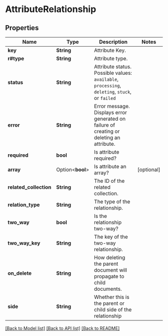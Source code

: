 # AttributeRelationship

## Properties

Name | Type | Description | Notes
------------ | ------------- | ------------- | -------------
**key** | **String** | Attribute Key. | 
**r#type** | **String** | Attribute type. | 
**status** | **String** | Attribute status. Possible values: `available`, `processing`, `deleting`, `stuck`, or `failed` | 
**error** | **String** | Error message. Displays error generated on failure of creating or deleting an attribute. | 
**required** | **bool** | Is attribute required? | 
**array** | Option<**bool**> | Is attribute an array? | [optional]
**related_collection** | **String** | The ID of the related collection. | 
**relation_type** | **String** | The type of the relationship. | 
**two_way** | **bool** | Is the relationship two-way? | 
**two_way_key** | **String** | The key of the two-way relationship. | 
**on_delete** | **String** | How deleting the parent document will propagate to child documents. | 
**side** | **String** | Whether this is the parent or child side of the relationship | 

[[Back to Model list]](../README.md#documentation-for-models) [[Back to API list]](../README.md#documentation-for-api-endpoints) [[Back to README]](../README.md)


